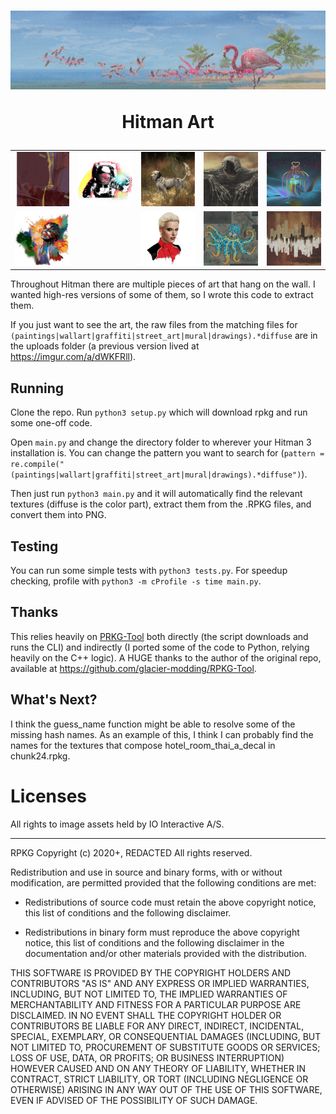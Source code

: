 <h1 align="center">
  <img src="/output/166.png?raw=true" alt=""/>
  <p align="center">Hitman Art</p>
</h1>

<table>
  <tr>
    <td><img src="/output/187.png?raw=true" alt="" width="175"/></td>
    <td><img src="/output/300.png?raw=true" alt="" width="175"/></td>
    <td><img src="/output/231.png?raw=true" alt="" width="175"/></td>
    <td><img src="/output/185.png?raw=true" alt="" width="175"/></td>
    <td><img src="/output/37.png?raw=true" alt="" width="175"/></td>
  </tr>
   <tr>
    <td><img src="/output/128.png?raw=true" alt="" width="175"/></td>
    <td><img src="/output/114.png?raw=true" alt="" width="175"/></td>
    <td><img src="/output/163.png?raw=true" alt="" width="175"/></td>
    <td><img src="/output/211.png?raw=true" alt="" width="175"/></td>
    <td><img src="/output/340.png?raw=true" alt="" width="175"/></td>
  </tr>
</table>


Throughout Hitman there are multiple pieces of art that hang on the wall. I wanted high-res versions
of some of them, so I wrote this code to extract them.

If you just want to see the art, the raw files from the matching files for `(paintings|wallart|graffiti|street_art|mural|drawings).*diffuse` are in the uploads folder (a previous version lived at https://imgur.com/a/dWKFRll).

## Running

Clone the repo. Run `python3 setup.py` which will download rpkg and run some one-off code.

Open `main.py` and change the directory folder to wherever your Hitman 3 installation is.
You can change the pattern you want to search for (`pattern = re.compile("(paintings|wallart|graffiti|street_art|mural|drawings).*diffuse")`).

Then just run `python3 main.py` and it will automatically find the relevant textures (diffuse is the color part),
extract them from the .RPKG files, and convert them into PNG.

## Testing

You can run some simple tests with `python3 tests.py`. For speedup checking, profile with `python3 -m cProfile -s time main.py`.

## Thanks

This relies heavily on [PRKG-Tool](https://notex.app/rpkg/) both directly (the script downloads and runs the CLI) and indirectly (I ported some of the code to Python, relying heavily on the C++ logic). A HUGE thanks to the author of the original repo, available at https://github.com/glacier-modding/RPKG-Tool.

## What's Next?

I think the guess_name function might be able to resolve some of the missing
hash names. As an example of this, I think I can probably find the names for the
textures that compose hotel_room_thai_a_decal in chunk24.rpkg.

# Licenses

All rights to image assets held by IO Interactive A/S.

---

RPKG
Copyright (c) 2020+, REDACTED
All rights reserved.

Redistribution and use in source and binary forms, with or without modification,
are permitted provided that the following conditions are met:

* Redistributions of source code must retain the above copyright notice, this
  list of conditions and the following disclaimer.

* Redistributions in binary form must reproduce the above copyright notice, this
  list of conditions and the following disclaimer in the documentation and/or
  other materials provided with the distribution.

THIS SOFTWARE IS PROVIDED BY THE COPYRIGHT HOLDERS AND CONTRIBUTORS "AS IS" AND
ANY EXPRESS OR IMPLIED WARRANTIES, INCLUDING, BUT NOT LIMITED TO, THE IMPLIED
WARRANTIES OF MERCHANTABILITY AND FITNESS FOR A PARTICULAR PURPOSE ARE
DISCLAIMED. IN NO EVENT SHALL THE COPYRIGHT HOLDER OR CONTRIBUTORS BE LIABLE FOR
ANY DIRECT, INDIRECT, INCIDENTAL, SPECIAL, EXEMPLARY, OR CONSEQUENTIAL DAMAGES
(INCLUDING, BUT NOT LIMITED TO, PROCUREMENT OF SUBSTITUTE GOODS OR SERVICES;
LOSS OF USE, DATA, OR PROFITS; OR BUSINESS INTERRUPTION) HOWEVER CAUSED AND ON
ANY THEORY OF LIABILITY, WHETHER IN CONTRACT, STRICT LIABILITY, OR TORT
(INCLUDING NEGLIGENCE OR OTHERWISE) ARISING IN ANY WAY OUT OF THE USE OF THIS
SOFTWARE, EVEN IF ADVISED OF THE POSSIBILITY OF SUCH DAMAGE.
